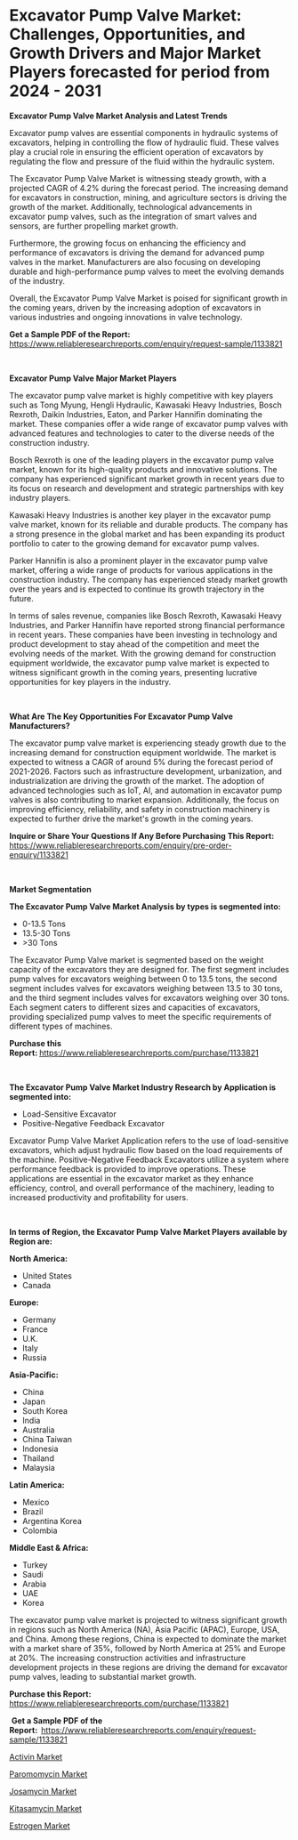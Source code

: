 <p><h1>Excavator Pump Valve Market: Challenges, Opportunities, and Growth Drivers and Major Market Players forecasted for period from 2024 - 2031</h1></p><p><strong>Excavator Pump Valve Market Analysis and Latest Trends</strong></p>
<p><p>Excavator pump valves are essential components in hydraulic systems of excavators, helping in controlling the flow of hydraulic fluid. These valves play a crucial role in ensuring the efficient operation of excavators by regulating the flow and pressure of the fluid within the hydraulic system.</p><p>The Excavator Pump Valve Market is witnessing steady growth, with a projected CAGR of 4.2% during the forecast period. The increasing demand for excavators in construction, mining, and agriculture sectors is driving the growth of the market. Additionally, technological advancements in excavator pump valves, such as the integration of smart valves and sensors, are further propelling market growth.</p><p>Furthermore, the growing focus on enhancing the efficiency and performance of excavators is driving the demand for advanced pump valves in the market. Manufacturers are also focusing on developing durable and high-performance pump valves to meet the evolving demands of the industry.</p><p>Overall, the Excavator Pump Valve Market is poised for significant growth in the coming years, driven by the increasing adoption of excavators in various industries and ongoing innovations in valve technology.</p></p>
<p><strong>Get a Sample PDF of the Report:&nbsp;</strong> <a href="https://www.reliableresearchreports.com/enquiry/request-sample/1133821">https://www.reliableresearchreports.com/enquiry/request-sample/1133821</a></p>
<p>&nbsp;</p>
<p><strong>Excavator Pump Valve Major Market Players</strong></p>
<p><p>The excavator pump valve market is highly competitive with key players such as Tong Myung, Hengli Hydraulic, Kawasaki Heavy Industries, Bosch Rexroth, Daikin Industries, Eaton, and Parker Hannifin dominating the market. These companies offer a wide range of excavator pump valves with advanced features and technologies to cater to the diverse needs of the construction industry.</p><p>Bosch Rexroth is one of the leading players in the excavator pump valve market, known for its high-quality products and innovative solutions. The company has experienced significant market growth in recent years due to its focus on research and development and strategic partnerships with key industry players.</p><p>Kawasaki Heavy Industries is another key player in the excavator pump valve market, known for its reliable and durable products. The company has a strong presence in the global market and has been expanding its product portfolio to cater to the growing demand for excavator pump valves.</p><p>Parker Hannifin is also a prominent player in the excavator pump valve market, offering a wide range of products for various applications in the construction industry. The company has experienced steady market growth over the years and is expected to continue its growth trajectory in the future.</p><p>In terms of sales revenue, companies like Bosch Rexroth, Kawasaki Heavy Industries, and Parker Hannifin have reported strong financial performance in recent years. These companies have been investing in technology and product development to stay ahead of the competition and meet the evolving needs of the market. With the growing demand for construction equipment worldwide, the excavator pump valve market is expected to witness significant growth in the coming years, presenting lucrative opportunities for key players in the industry.</p></p>
<p>&nbsp;</p>
<p><strong>What Are The Key Opportunities For Excavator Pump Valve Manufacturers?</strong></p>
<p><p>The excavator pump valve market is experiencing steady growth due to the increasing demand for construction equipment worldwide. The market is expected to witness a CAGR of around 5% during the forecast period of 2021-2026. Factors such as infrastructure development, urbanization, and industrialization are driving the growth of the market. The adoption of advanced technologies such as IoT, AI, and automation in excavator pump valves is also contributing to market expansion. Additionally, the focus on improving efficiency, reliability, and safety in construction machinery is expected to further drive the market's growth in the coming years.</p></p>
<p><strong>Inquire or Share Your Questions If Any Before Purchasing This Report:</strong> <a href="https://www.reliableresearchreports.com/enquiry/pre-order-enquiry/1133821">https://www.reliableresearchreports.com/enquiry/pre-order-enquiry/1133821</a></p>
<p>&nbsp;</p>
<p><strong>Market Segmentation</strong></p>
<p><strong>The Excavator Pump Valve Market Analysis by types is segmented into:</strong></p>
<p><ul><li>0-13.5 Tons</li><li>13.5-30 Tons</li><li>>30 Tons</li></ul></p>
<p><p>The Excavator Pump Valve market is segmented based on the weight capacity of the excavators they are designed for. The first segment includes pump valves for excavators weighing between 0 to 13.5 tons, the second segment includes valves for excavators weighing between 13.5 to 30 tons, and the third segment includes valves for excavators weighing over 30 tons. Each segment caters to different sizes and capacities of excavators, providing specialized pump valves to meet the specific requirements of different types of machines.</p></p>
<p><strong>Purchase this Report:&nbsp;</strong><a href="https://www.reliableresearchreports.com/purchase/1133821">https://www.reliableresearchreports.com/purchase/1133821</a></p>
<p>&nbsp;</p>
<p><strong>The Excavator Pump Valve Market Industry Research by Application is segmented into:</strong></p>
<p><ul><li>Load-Sensitive Excavator</li><li>Positive-Negative Feedback Excavator</li></ul></p>
<p><p>Excavator Pump Valve Market Application refers to the use of load-sensitive excavators, which adjust hydraulic flow based on the load requirements of the machine. Positive-Negative Feedback Excavators utilize a system where performance feedback is provided to improve operations. These applications are essential in the excavator market as they enhance efficiency, control, and overall performance of the machinery, leading to increased productivity and profitability for users.</p></p>
<p>&nbsp;</p>
<p><strong>In terms of Region, the Excavator Pump Valve Market Players available by Region are:</strong></p>
<p>
    <p> <strong> North America: </strong>
        <ul>
            <li>United States</li>
            <li>Canada</li>
        </ul>
        </p> 
    <p> <strong> Europe: </strong>
        <ul>
            <li>Germany</li>
            <li>France</li>
            <li>U.K.</li>
            <li>Italy</li>
            <li>Russia</li>
        </ul>
        </p> 
    <p> <strong> Asia-Pacific: </strong>
        <ul>
            <li>China</li>
            <li>Japan</li>
            <li>South Korea</li>
            <li>India</li>
            <li>Australia</li>
            <li>China Taiwan</li>
            <li>Indonesia</li>
            <li>Thailand</li>
            <li>Malaysia</li>
        </ul>
        </p> 
    <p> <strong> Latin America: </strong>
        <ul>
            <li>Mexico</li>
            <li>Brazil</li>
            <li>Argentina Korea</li>
            <li>Colombia</li>
        </ul>
        </p> 
    <p> <strong> Middle East & Africa: </strong>
        <ul>
            <li>Turkey</li>
            <li>Saudi</li>
            <li>Arabia</li>
            <li>UAE</li>
            <li>Korea</li>
        </ul>
    </p>
    </p>
<p><p>The excavator pump valve market is projected to witness significant growth in regions such as North America (NA), Asia Pacific (APAC), Europe, USA, and China. Among these regions, China is expected to dominate the market with a market share of 35%, followed by North America at 25% and Europe at 20%. The increasing construction activities and infrastructure development projects in these regions are driving the demand for excavator pump valves, leading to substantial market growth.</p></p>
<p><strong>Purchase this Report: </strong><a href="https://www.reliableresearchreports.com/purchase/1133821">https://www.reliableresearchreports.com/purchase/1133821</a></p>
<p>&nbsp;<strong>Get a Sample PDF of the Report:&nbsp;&nbsp;</strong><a href="https://www.reliableresearchreports.com/enquiry/request-sample/1133821">https://www.reliableresearchreports.com/enquiry/request-sample/1133821</a></p>
<p><strong></strong></p>
<p><p><a href="https://medium.com/@briaabshire1988/decoding-activin-market-metrics-market-share-trends-and-growth-patterns-e53987b5de2e">Activin Market</a></p><p><a href="https://medium.com/@briaabshire1988/paromomycin-market-trends-forecast-and-competitive-analysis-to-2031-2071fe85abf3">Paromomycin Market</a></p><p><a href="https://medium.com/@briaabshire1988/decoding-josamycin-market-metrics-market-share-trends-and-growth-patterns-ccd661dcdd3f">Josamycin Market</a></p><p><a href="https://medium.com/@briaabshire1988/kitasamycin-market-size-cagr-trends-2024-2030-7bf98ffa92f7">Kitasamycin Market</a></p><p><a href="https://medium.com/@briaabshire1988/estrogen-market-analysis-its-cagr-market-segmentation-and-global-industry-overview-c63f3e6c18a0">Estrogen Market</a></p></p>